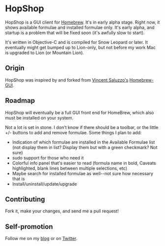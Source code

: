 # HopShop
HopShop is a GUI client for [Homebrew][hb]. It's in early alpha stage. Right now, it shows available formulae and installed formulae only. It's early alpha, and startup is a problem that will be fixed soon (it's awfully slow to start).

It's written in Objective-C and is compiled for Snow Leopard or later. It eventually might get bumped up to Lion-only, but not before my work Mac is upgraded to Lion (or Mountain Lion).

## Origin
HopShop was inspired by and forked from [Vincent Saluzzo's][vs] [Homebrew-GUI][hbg].

## Roadmap
HopShop will eventually be a full GUI front end for HomeBrew, which also must be installed on your system.

Not a lot is set in stone. I don't know if there should be a toolbar, or the little +/- buttons to add and remove formulae. Some things I plan to add:

* Indication of which formulae are installed in the Available Formulae list (not display them in list? Display them but with a green checkmark? Not sure)
* sudo support for those who need it
* Colorful info panel that's easier to read (formula name in bold, Caveats highlighted, blank lines between multiple selections, etc)
* Maybe search for installed formulae as well--not sure how necessary that is
* Install/uninstall/update/upgrade

## Contributing

Fork it, make your changes, and send me a pull request!

## Self-promotion
Follow me on my [blog][blog] or on [Twitter][twitter].

[hb]: http://mxcl.github.com/homebrew/
[vs]: https://github.com/vincentsaluzzo
[hbg]: https://github.com/vincentsaluzzo/Homebrew-GUI
[blog]: http://grailbox.com
[twitter]: http://twitter.com/hoop33